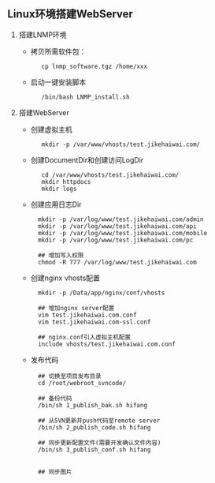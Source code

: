 ## Linux环境搭建WebServer

1. 搭建LNMP环境
   * 拷贝所需软件包：
   			
   			cp lnmp_software.tgz /home/xxx
   	
   * 启动一键安装脚本 
   		
   			/bin/bash LNMP_install.sh
   			
   			
2. 搭建WebServer
   * 创建虚拟主机
  		
  			mkdir -p /var/www/vhosts/test.jikehaiwai.com/
  			
  		
   * 创建DocumentDir和创建访问LogDir
   			
   			cd /var/www/vhosts/test.jikehaiwai.com/
   			mkdir httpdocs
   			mkdir logs
   			
   	* 创建应用日志Dir
   		
   			mkdir -p /var/log/www/test.jikehaiwai.com/admin
   			mkdir -p /var/log/www/test.jikehaiwai.com/api
   			mkdir -p /var/log/www/test.jikehaiwai.com/mobile
   			mkdir -p /var/log/www/test.jikehaiwai.com/pc
   			
   			## 增加写入权限
   			chmod -R 777 /var/log/www/test.jikehaiwai.com
   			
   	* 创建nginx vhosts配置
   			
   			mkdir -p /Data/app/nginx/conf/vhosts
   			
   			## 增加nginx server配置 
   			vim test.jikehaiwai.com.conf
   			vim test.jikehaiwai.com-ssl.conf
   			
   			## nginx.conf引入虚拟主机配置
   			include vhosts/test.jikehaiwai.com.conf
   			
   			
   	* 发布代码
   			
   			## 切换至项目发布目录
   			cd /root/webroot_svncode/
   			
   			## 备份代码
   			/bin/sh 1_publish_bak.sh hifang
   			
   			## 从SVN更新并push代码至remote server
   			/bin/sh 2_publish_code.sh hifang
   			
   			## 同步更新配置文件(需要开发确认文件内容)
   			/bin/sh 3_publish_conf.sh hifang
   			
   			
   			## 同步图片
   			
   			
   			
   			
   					 			
   	